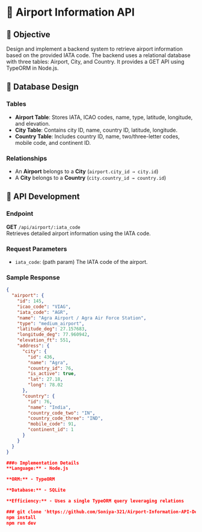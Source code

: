 # 🛫 Airport Information API

## 📌 Objective
Design and implement a backend system to retrieve airport information based on the provided IATA code. The backend uses a relational database with three tables: Airport, City, and Country. It provides a GET API using TypeORM in Node.js.

## 🧱 Database Design

### Tables
- **Airport Table**: Stores IATA, ICAO codes, name, type, latitude, longitude, and elevation.
- **City Table**: Contains city ID, name, country ID, latitude, longitude.
- **Country Table**: Includes country ID, name, two/three-letter codes, mobile code, and continent ID.

### Relationships
- An **Airport** belongs to a **City** (`airport.city_id → city.id`)
- A **City** belongs to a **Country** (`city.country_id → country.id`)

## 🧪 API Development

### Endpoint
**GET** `/api/airport/:iata_code`  
Retrieves detailed airport information using the IATA code.

### Request Parameters
- `iata_code`: (path param) The IATA code of the airport.

### Sample Response
```json
{
  "airport": {
    "id": 145,
    "icao_code": "VIAG",
    "iata_code": "AGR",
    "name": "Agra Airport / Agra Air Force Station",
    "type": "medium_airport",
    "latitude_deg": 27.157683,
    "longitude_deg": 77.960942,
    "elevation_ft": 551,
    "address": {
      "city": {
        "id": 436,
        "name": "Agra",
        "country_id": 76,
        "is_active": true,
        "lat": 27.18,
        "long": 78.02
      },
      "country": {
        "id": 76,
        "name": "India",
        "country_code_two": "IN",
        "country_code_three": "IND",
        "mobile_code": 91,
        "continent_id": 1
      }
    }
  }
}

###⚙️ Implementation Details
**Language:** - Node.js

**ORM:** - TypeORM

**Database:** - SQLite

**Efficiency:** - Uses a single TypeORM query leveraging relations

### git clone 'https://github.com/Soniya-321/Airport-Information-API-Development.git'
npm install
npm run dev